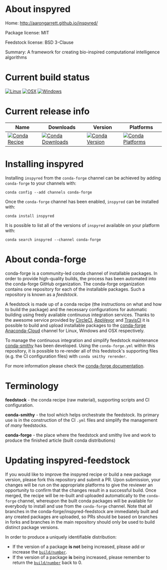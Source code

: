 About inspyred
==============

Home: http://aarongarrett.github.io/inspyred/

Package license: MIT

Feedstock license: BSD 3-Clause

Summary: A framework for creating bio-inspired computational intelligence algorithms



Current build status
====================

[![Linux](https://img.shields.io/circleci/project/github/conda-forge/inspyred-feedstock/master.svg?label=Linux)](https://circleci.com/gh/conda-forge/inspyred-feedstock)
[![OSX](https://img.shields.io/travis/conda-forge/inspyred-feedstock/master.svg?label=macOS)](https://travis-ci.org/conda-forge/inspyred-feedstock)
[![Windows](https://img.shields.io/appveyor/ci/conda-forge/inspyred-feedstock/master.svg?label=Windows)](https://ci.appveyor.com/project/conda-forge/inspyred-feedstock/branch/master)

Current release info
====================

| Name | Downloads | Version | Platforms |
| --- | --- | --- | --- |
| [![Conda Recipe](https://img.shields.io/badge/recipe-inspyred-green.svg)](https://anaconda.org/conda-forge/inspyred) | [![Conda Downloads](https://img.shields.io/conda/dn/conda-forge/inspyred.svg)](https://anaconda.org/conda-forge/inspyred) | [![Conda Version](https://img.shields.io/conda/vn/conda-forge/inspyred.svg)](https://anaconda.org/conda-forge/inspyred) | [![Conda Platforms](https://img.shields.io/conda/pn/conda-forge/inspyred.svg)](https://anaconda.org/conda-forge/inspyred) |

Installing inspyred
===================

Installing `inspyred` from the `conda-forge` channel can be achieved by adding `conda-forge` to your channels with:

```
conda config --add channels conda-forge
```

Once the `conda-forge` channel has been enabled, `inspyred` can be installed with:

```
conda install inspyred
```

It is possible to list all of the versions of `inspyred` available on your platform with:

```
conda search inspyred --channel conda-forge
```


About conda-forge
=================

conda-forge is a community-led conda channel of installable packages.
In order to provide high-quality builds, the process has been automated into the
conda-forge GitHub organization. The conda-forge organization contains one repository
for each of the installable packages. Such a repository is known as a *feedstock*.

A feedstock is made up of a conda recipe (the instructions on what and how to build
the package) and the necessary configurations for automatic building using freely
available continuous integration services. Thanks to the awesome service provided by
[CircleCI](https://circleci.com/), [AppVeyor](https://www.appveyor.com/)
and [TravisCI](https://travis-ci.org/) it is possible to build and upload installable
packages to the [conda-forge](https://anaconda.org/conda-forge)
[Anaconda-Cloud](https://anaconda.org/) channel for Linux, Windows and OSX respectively.

To manage the continuous integration and simplify feedstock maintenance
[conda-smithy](https://github.com/conda-forge/conda-smithy) has been developed.
Using the ``conda-forge.yml`` within this repository, it is possible to re-render all of
this feedstock's supporting files (e.g. the CI configuration files) with ``conda smithy rerender``.

For more information please check the [conda-forge documentation](https://conda-forge.org/docs/).

Terminology
===========

**feedstock** - the conda recipe (raw material), supporting scripts and CI configuration.

**conda-smithy** - the tool which helps orchestrate the feedstock.
                   Its primary use is in the construction of the CI ``.yml`` files
                   and simplify the management of *many* feedstocks.

**conda-forge** - the place where the feedstock and smithy live and work to
                  produce the finished article (built conda distributions)


Updating inspyred-feedstock
===========================

If you would like to improve the inspyred recipe or build a new
package version, please fork this repository and submit a PR. Upon submission,
your changes will be run on the appropriate platforms to give the reviewer an
opportunity to confirm that the changes result in a successful build. Once
merged, the recipe will be re-built and uploaded automatically to the
`conda-forge` channel, whereupon the built conda packages will be available for
everybody to install and use from the `conda-forge` channel.
Note that all branches in the conda-forge/inspyred-feedstock are
immediately built and any created packages are uploaded, so PRs should be based
on branches in forks and branches in the main repository should only be used to
build distinct package versions.

In order to produce a uniquely identifiable distribution:
 * If the version of a package **is not** being increased, please add or increase
   the [``build/number``](https://conda.io/docs/user-guide/tasks/build-packages/define-metadata.html#build-number-and-string).
 * If the version of a package **is** being increased, please remember to return
   the [``build/number``](https://conda.io/docs/user-guide/tasks/build-packages/define-metadata.html#build-number-and-string)
   back to 0.
